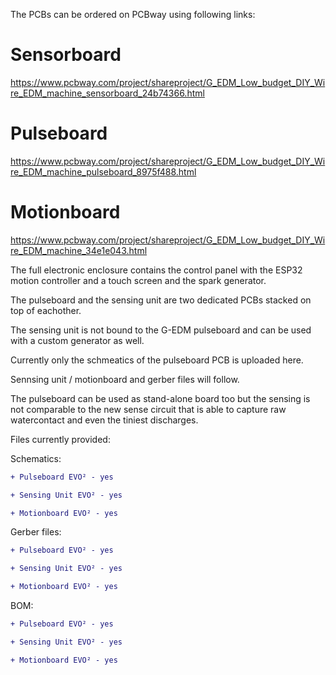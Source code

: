 The PCBs can be ordered on PCBway using following links:

# Sensorboard
https://www.pcbway.com/project/shareproject/G_EDM_Low_budget_DIY_Wire_EDM_machine_sensorboard_24b74366.html

# Pulseboard
https://www.pcbway.com/project/shareproject/G_EDM_Low_budget_DIY_Wire_EDM_machine_pulseboard_8975f488.html

# Motionboard
https://www.pcbway.com/project/shareproject/G_EDM_Low_budget_DIY_Wire_EDM_machine_34e1e043.html



The full electronic enclosure contains the control panel with the ESP32 motion controller and a touch screen and the spark generator.

The pulseboard and the sensing unit are two dedicated PCBs stacked on top of eachother.

The sensing unit is not bound to the G-EDM pulseboard and can be used with a custom generator as well.

Currently only the schmeatics of the pulseboard PCB is uploaded here.

Sennsing unit / motionboard and gerber files will follow.

The pulseboard can be used as stand-alone board too but the sensing is not comparable to the new sense circuit that is able to capture raw watercontact and even the tiniest discharges.


Files currently provided:


Schematics:
```diff
+ Pulseboard EVO² - yes
```
```diff
+ Sensing Unit EVO² - yes
```
```diff
+ Motionboard EVO² - yes
```


Gerber files:
```diff
+ Pulseboard EVO² - yes
```
```diff
+ Sensing Unit EVO² - yes
```
```diff
+ Motionboard EVO² - yes
```

BOM:
```diff
+ Pulseboard EVO² - yes
```
```diff
+ Sensing Unit EVO² - yes
```
```diff
+ Motionboard EVO² - yes
```
